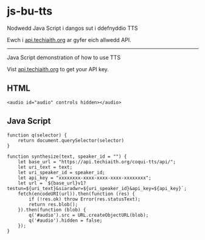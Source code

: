# js-bu-tts
Nodwedd Java Script i dangos sut i ddefnyddio TTS 

Ewch i [api.techiaith.org](https://api.techiaith.org) ar gyfer eich allwedd API.

<hr>

Java Script demonstration of how to use TTS

Vist [api.techiaith.org](https://api.techiaith.org) to get your API key.

## HTML
```
<audio id="audio" controls hidden></audio>
```

## Java Script
```
function q(selector) {
    return document.querySelector(selector)
}

function synthesize(text, speaker_id = "") {
    let base_url = "https://api.techiaith.org/coqui-tts/api/";
    let uri_text = text;
    let uri_speaker_id = speaker_id;
    let api_key = "xxxxxxxx-xxxx-xxxx-xxxx-xxxxxxxx";
    let url = `${base_url}v1?testun=${uri_text}&siaradwr=${uri_speaker_id}&api_key=${api_key}`;
    fetch(encodeURI(url)).then(function (res) {
        if (!res.ok) throw Error(res.statusText);
        return res.blob();
    }).then(function (blob) {
        q('#audio').src = URL.createObjectURL(blob);
        q('#audio').hidden = false;
    });
}
```
